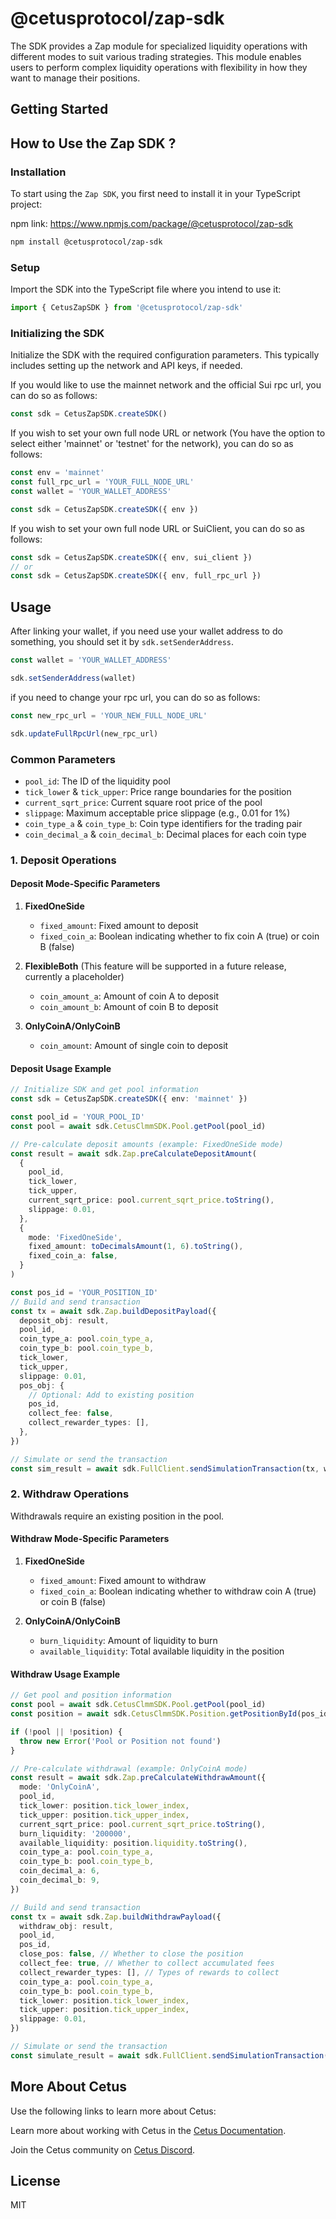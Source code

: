 # @cetusprotocol/zap-sdk

The SDK provides a Zap module for specialized liquidity operations with different modes to suit various trading strategies. This module enables users to perform complex liquidity operations with flexibility in how they want to manage their positions.

## Getting Started

## How to Use the Zap SDK ?

### Installation

To start using the `Zap SDK`, you first need to install it in your TypeScript project:

npm link: <https://www.npmjs.com/package/@cetusprotocol/zap-sdk>

```bash
npm install @cetusprotocol/zap-sdk
```

### Setup

Import the SDK into the TypeScript file where you intend to use it:

```typescript
import { CetusZapSDK } from '@cetusprotocol/zap-sdk'
```

### Initializing the SDK

Initialize the SDK with the required configuration parameters. This typically includes setting up the network and API keys, if needed.

If you would like to use the mainnet network and the official Sui rpc url, you can do so as follows:

```typescript
const sdk = CetusZapSDK.createSDK()
```

If you wish to set your own full node URL or network (You have the option to select either 'mainnet' or 'testnet' for the network), you can do so as follows:

```typescript
const env = 'mainnet'
const full_rpc_url = 'YOUR_FULL_NODE_URL'
const wallet = 'YOUR_WALLET_ADDRESS'

const sdk = CetusZapSDK.createSDK({ env })
```

If you wish to set your own full node URL or SuiClient, you can do so as follows:

```typescript
const sdk = CetusZapSDK.createSDK({ env, sui_client })
// or
const sdk = CetusZapSDK.createSDK({ env, full_rpc_url })
```

## Usage

After linking your wallet, if you need use your wallet address to do something, you should set it by `sdk.setSenderAddress`.

```typescript
const wallet = 'YOUR_WALLET_ADDRESS'

sdk.setSenderAddress(wallet)
```

if you need to change your rpc url, you can do so as follows:

```typescript
const new_rpc_url = 'YOUR_NEW_FULL_NODE_URL'

sdk.updateFullRpcUrl(new_rpc_url)
```

### Common Parameters

- `pool_id`: The ID of the liquidity pool
- `tick_lower` & `tick_upper`: Price range boundaries for the position
- `current_sqrt_price`: Current square root price of the pool
- `slippage`: Maximum acceptable price slippage (e.g., 0.01 for 1%)
- `coin_type_a` & `coin_type_b`: Coin type identifiers for the trading pair
- `coin_decimal_a` & `coin_decimal_b`: Decimal places for each coin type

### 1. Deposit Operations

#### Deposit Mode-Specific Parameters

1. **FixedOneSide**

   - `fixed_amount`: Fixed amount to deposit
   - `fixed_coin_a`: Boolean indicating whether to fix coin A (true) or coin B (false)

2. **FlexibleBoth** (This feature will be supported in a future release, currently a placeholder)

   - `coin_amount_a`: Amount of coin A to deposit
   - `coin_amount_b`: Amount of coin B to deposit

3. **OnlyCoinA/OnlyCoinB**
   - `coin_amount`: Amount of single coin to deposit

#### Deposit Usage Example

```typescript
// Initialize SDK and get pool information
const sdk = CetusZapSDK.createSDK({ env: 'mainnet' })

const pool_id = 'YOUR_POOL_ID'
const pool = await sdk.CetusClmmSDK.Pool.getPool(pool_id)

// Pre-calculate deposit amounts (example: FixedOneSide mode)
const result = await sdk.Zap.preCalculateDepositAmount(
  {
    pool_id,
    tick_lower,
    tick_upper,
    current_sqrt_price: pool.current_sqrt_price.toString(),
    slippage: 0.01,
  },
  {
    mode: 'FixedOneSide',
    fixed_amount: toDecimalsAmount(1, 6).toString(),
    fixed_coin_a: false,
  }
)

const pos_id = 'YOUR_POSITION_ID'
// Build and send transaction
const tx = await sdk.Zap.buildDepositPayload({
  deposit_obj: result,
  pool_id,
  coin_type_a: pool.coin_type_a,
  coin_type_b: pool.coin_type_b,
  tick_lower,
  tick_upper,
  slippage: 0.01,
  pos_obj: {
    // Optional: Add to existing position
    pos_id,
    collect_fee: false,
    collect_rewarder_types: [],
  },
})

// Simulate or send the transaction
const sim_result = await sdk.FullClient.sendSimulationTransaction(tx, wallet)
```

### 2. Withdraw Operations

Withdrawals require an existing position in the pool.

#### Withdraw Mode-Specific Parameters

1. **FixedOneSide**

   - `fixed_amount`: Fixed amount to withdraw
   - `fixed_coin_a`: Boolean indicating whether to withdraw coin A (true) or coin B (false)

2. **OnlyCoinA/OnlyCoinB**
   - `burn_liquidity`: Amount of liquidity to burn
   - `available_liquidity`: Total available liquidity in the position

#### Withdraw Usage Example

```typescript
// Get pool and position information
const pool = await sdk.CetusClmmSDK.Pool.getPool(pool_id)
const position = await sdk.CetusClmmSDK.Position.getPositionById(pos_id)

if (!pool || !position) {
  throw new Error('Pool or Position not found')
}

// Pre-calculate withdrawal (example: OnlyCoinA mode)
const result = await sdk.Zap.preCalculateWithdrawAmount({
  mode: 'OnlyCoinA',
  pool_id,
  tick_lower: position.tick_lower_index,
  tick_upper: position.tick_upper_index,
  current_sqrt_price: pool.current_sqrt_price.toString(),
  burn_liquidity: '200000',
  available_liquidity: position.liquidity.toString(),
  coin_type_a: pool.coin_type_a,
  coin_type_b: pool.coin_type_b,
  coin_decimal_a: 6,
  coin_decimal_b: 9,
})

// Build and send transaction
const tx = await sdk.Zap.buildWithdrawPayload({
  withdraw_obj: result,
  pool_id,
  pos_id,
  close_pos: false, // Whether to close the position
  collect_fee: true, // Whether to collect accumulated fees
  collect_rewarder_types: [], // Types of rewards to collect
  coin_type_a: pool.coin_type_a,
  coin_type_b: pool.coin_type_b,
  tick_lower: position.tick_lower_index,
  tick_upper: position.tick_upper_index,
  slippage: 0.01,
})

// Simulate or send the transaction
const simulate_result = await sdk.FullClient.sendSimulationTransaction(tx, wallet)
```

## More About Cetus

Use the following links to learn more about Cetus:

Learn more about working with Cetus in the [Cetus Documentation](https://cetus-1.gitbook.io/cetus-docs).

Join the Cetus community on [Cetus Discord](https://discord.com/channels/1009749448022315008/1009751382783447072).

## License

MIT
